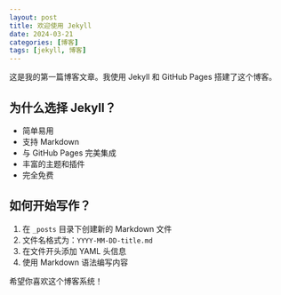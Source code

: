 ```yaml
---
layout: post
title: 欢迎使用 Jekyll
date: 2024-03-21
categories: [博客]
tags: [jekyll, 博客]
---
```


这是我的第一篇博客文章。我使用 Jekyll 和 GitHub Pages 搭建了这个博客。

## 为什么选择 Jekyll？

- 简单易用
- 支持 Markdown
- 与 GitHub Pages 完美集成
- 丰富的主题和插件
- 完全免费

## 如何开始写作？

1. 在 `_posts` 目录下创建新的 Markdown 文件
2. 文件名格式为：`YYYY-MM-DD-title.md`
3. 在文件开头添加 YAML 头信息
4. 使用 Markdown 语法编写内容

希望你喜欢这个博客系统！ 